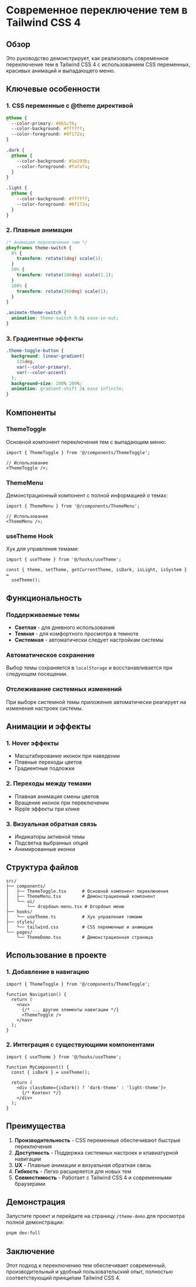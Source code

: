 # Современное переключение тем в Tailwind CSS 4

## Обзор

Это руководство демонстрирует, как реализовать современное переключение тем в Tailwind CSS 4 с использованием CSS переменных, красивых анимаций и выпадающего меню.

## Ключевые особенности

### 1. CSS переменные с @theme директивой

```css
@theme {
  --color-primary: #8b5cf6;
  --color-background: #ffffff;
  --color-foreground: #0f172a;
}

.dark {
  @theme {
    --color-background: #1e293b;
    --color-foreground: #fafafa;
  }
}

.light {
  @theme {
    --color-background: #ffffff;
    --color-foreground: #0f172a;
  }
}
```

### 2. Плавные анимации

```css
/* Анимация переключения тем */
@keyframes theme-switch {
  0% {
    transform: rotate(0deg) scale(1);
  }
  50% {
    transform: rotate(180deg) scale(1.1);
  }
  100% {
    transform: rotate(360deg) scale(1);
  }
}

.animate-theme-switch {
  animation: theme-switch 0.6s ease-in-out;
}
```

### 3. Градиентные эффекты

```css
.theme-toggle-button {
  background: linear-gradient(
    135deg,
    var(--color-primary),
    var(--color-accent)
  );
  background-size: 200% 200%;
  animation: gradient-shift 3s ease infinite;
}
```

## Компоненты

### ThemeToggle

Основной компонент переключения тем с выпадающим меню:

```tsx
import { ThemeToggle } from '@/components/ThemeToggle';

// Использование
<ThemeToggle />;
```

### ThemeMenu

Демонстрационный компонент с полной информацией о темах:

```tsx
import { ThemeMenu } from '@/components/ThemeMenu';

// Использование
<ThemeMenu />;
```

### useTheme Hook

Хук для управления темами:

```tsx
import { useTheme } from '@/hooks/useTheme';

const { theme, setTheme, getCurrentTheme, isDark, isLight, isSystem } =
  useTheme();
```

## Функциональность

### Поддерживаемые темы

- **Светлая** - для дневного использования
- **Темная** - для комфортного просмотра в темноте
- **Системная** - автоматически следует настройкам системы

### Автоматическое сохранение

Выбор темы сохраняется в `localStorage` и восстанавливается при следующем посещении.

### Отслеживание системных изменений

При выборе системной темы приложение автоматически реагирует на изменения настроек системы.

## Анимации и эффекты

### 1. Hover эффекты

- Масштабирование иконок при наведении
- Плавные переходы цветов
- Градиентные подложки

### 2. Переходы между темами

- Плавная анимация смены цветов
- Вращение иконок при переключении
- Ripple эффекты при клике

### 3. Визуальная обратная связь

- Индикаторы активной темы
- Подсветка выбранных опций
- Анимированные иконки

## Структура файлов

```
src/
├── components/
│   ├── ThemeToggle.tsx      # Основной компонент переключения
│   ├── ThemeMenu.tsx        # Демонстрационный компонент
│   └── ui/
│       └── dropdown-menu.tsx # Dropdown меню
├── hooks/
│   └── useTheme.ts          # Хук управления темами
├── styles/
│   └── tailwind.css         # CSS переменные и анимации
└── pages/
    └── ThemeDemo.tsx        # Демонстрационная страница
```

## Использование в проекте

### 1. Добавление в навигацию

```tsx
import { ThemeToggle } from '@/components/ThemeToggle';

function Navigation() {
  return (
    <nav>
      {/* ... другие элементы навигации */}
      <ThemeToggle />
    </nav>
  );
}
```

### 2. Интеграция с существующими компонентами

```tsx
import { useTheme } from '@/hooks/useTheme';

function MyComponent() {
  const { isDark } = useTheme();

  return (
    <div className={isDark() ? 'dark-theme' : 'light-theme'}>
      {/* Контент */}
    </div>
  );
}
```

## Преимущества

1. **Производительность** - CSS переменные обеспечивают быстрые переключения
2. **Доступность** - Поддержка системных настроек и клавиатурной навигации
3. **UX** - Плавные анимации и визуальная обратная связь
4. **Гибкость** - Легко расширяется для новых тем
5. **Совместимость** - Работает с Tailwind CSS 4 и современными браузерами

## Демонстрация

Запустите проект и перейдите на страницу `/theme-demo` для просмотра полной демонстрации:

```bash
pnpm dev:full
```

## Заключение

Этот подход к переключению тем обеспечивает современный, производительный и удобный пользовательский опыт, полностью соответствующий принципам Tailwind CSS 4.
